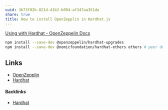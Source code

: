 ```yaml
---
uuid: 3b73f02b-021d-41b2-b094-af347aa351da
share: true
title: How to install OpenZepplin in Hardhat.js
---
```

[Using with Hardhat - OpenZeppelin Docs](https://docs.openzeppelin.com/upgrades-plugins/1.x/hardhat-upgrades)

``` bash
npm install --save-dev @openzeppelin/hardhat-upgrades
npm install --save-dev @nomicfoundation/hardhat-ethers ethers # peer dependencies
```

## Links

* [OpenZepplin](/1522137f-093c-4f7f-8719-eed40c3db26f)
* [Hardhat](/2ca7d8ef-95bc-4f40-94fb-2054b0717c3c)

#### Backlinks

* [Hardhat](/2ca7d8ef-95bc-4f40-94fb-2054b0717c3c)